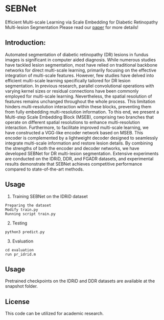 # SEBNet
Efficient Multi-scale Learning via Scale Embedding for Diabetic Retinopathy Multi-lesion Segmentation
Please read our [paper](https://doi.org/10.1016/j.bspc.2024.107078) for more details!

## Introduction:
Automated segmentation of diabetic retinopathy (DR) lesions in fundus images is significant in computer aided
diagnosis. While numerous studies have tackled lesion segmentation, most have relied on traditional backbone networks for direct multi-scale learning, primarily focusing on the effective integration of multi-scale features. However, few studies have delved into efficient multi-scale learning specifically tailored for DR lesion segmentation. In previous research, parallel convolutional operations with varying kernel sizes or residual connections have been commonly employed for multi-scale learning. Nevertheless, the spatial resolution of features remains unchanged throughout the whole process. This limitation hinders multi-resolution interaction within these blocks, preventing them from fully embedding multi-resolution information. To this end, we present a Multi-step Scale Embedding Block (MSEB), comprising two branches that operate on different spatial resolutions to enhance multi-resolution interaction. Furthermore, to facilitate improved multi-scale learning, we have constructed a VGG-like encoder network based on MSEB. This encoder is complemented by a lightweight decoder designed to seamlessly integrate multi-scale information and restore lesion details. By combining the strengths of both the encoder and decoder networks, we have developed SEBNet for DR multi-lesion segmentation. Extensive experiments are conducted on the IDRiD, DDR, and FGADR datasets, and experimental results demonstrate that SEBNet achieves competitive performance compared to state-of-the-art methods.

## Usage
1) Training SEBNet on the IDRiD dataset
```
Preparing the dataset
Modify train.py
Running script train.py
```
2) Testing
```
python3 predict.py
```

3) Evaluation
```
cd evaluation
run pr_idrid.m
```

## Usage
Pretrained checkpoints on the IDRiD and DDR datasets are available at the snapshot folder.
## License
This code can be utilized for academic research.
